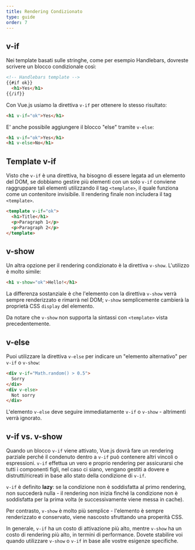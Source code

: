 ```yaml
---
title: Rendering Condizionato
type: guide
order: 7
---
```


## v-if

Nei template basati sulle stringhe, come per esempio Handlebars, dovreste scrivere un blocco condizionale così:

``` html
<!-- Handlebars template -->
{{#if ok}}
  <h1>Yes</h1>
{{/if}}
```

Con Vue.js usiamo la direttiva `v-if` per ottenere lo stesso risultato:

``` html
<h1 v-if="ok">Yes</h1>
```

E' anche possibile aggiungere il blocco "else" tramite `v-else`:

``` html
<h1 v-if="ok">Yes</h1>
<h1 v-else>No</h1>
```

## Template v-if

Visto che `v-if` è una direttiva, ha bisogno di essere legata ad un elemento del DOM, se dobbiamo gestire più elementi con un solo `v-if` conviene raggruppare tali elementi utilizzando il tag `<template>`, il quale funziona come un contenitore invisibile. Il rendering finale non includera il tag `<template>`.

``` html
<template v-if="ok">
  <h1>Title</h1>
  <p>Paragraph 1</p>
  <p>Paragraph 2</p>
</template>
```

## v-show

Un altra opzione per il rendering condizionato è la direttiva `v-show`. L'utilizzo è molto simile:

``` html
<h1 v-show="ok">Hello!</h1>
```

La differenza sostanziale è che l'elemento con la direttiva `v-show` verrà sempre renderizzato e rimarrà nel DOM; `v-show` semplicemente cambierà la proprietà CSS `display` del elemento.

Da notare che `v-show` non supporta la sintassi con `<template>` vista precedentemente.

## v-else

Puoi utilizzare la direttiva `v-else` per indicare un "elemento alternativo" per `v-if` o `v-show`:

``` html
<div v-if="Math.random() > 0.5">
  Sorry
</div>
<div v-else>
  Not sorry
</div>
```

L'elemento `v-else` deve seguire immediatamente `v-if` o `v-show` - altrimenti verrà ignorato.

## v-if vs. v-show

Quando un blocco `v-if` viene attivato, Vue.js dovrà fare un rendering parziale perché il condenuto dentro a `v-if` può contenere altri vincoli o espressioni. `v-if` effettua un vero e proprio rendering per assicurarsi che tutti i componenti figli, nel caso ci siano, vengano gestiti a dovere e distrutti/ricreati in base allo stato della condizione di `v-if`.

`v-if` è definito **lazy**: se la condizione non è soddisfatta al primo rendering, non succederà nulla - il rendering non inizia finché la condizione non è soddisfatta per la prima volta (e successivamente viene messa in cache).

Per contrasto, `v-show` è molto più semplice - l'elemento è sempre renderizzato e conservato, viene nascosto sfruttando una properità CSS.

In generale, `v-if` ha un costo di attivazione più alto, mentre `v-show` ha un costo di rendering più alto, in termini di performance. Dovete stabilire voi quando utilizzare `v-show` o `v-if` in base alle vostre esigenze specifiche.
